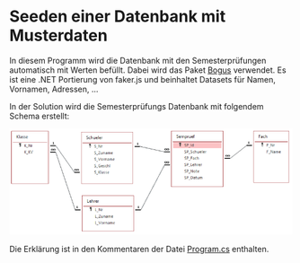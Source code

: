 # Seeden einer Datenbank mit Musterdaten

In diesem Programm wird die Datenbank mit den Semesterprüfungen automatisch mit Werten befüllt.
Dabei wird das Paket [Bogus](https://github.com/bchavez/Bogus) verwendet. Es ist eine .NET Portierung
von faker.js und beinhaltet Datasets für Namen, Vornamen, Adressen, ...

In der Solution wird die Semesterprüfungs Datenbank mit folgendem Schema erstellt:

![](datenmodell_sempruef.png)

Die Erklärung ist in den Kommentaren der Datei [Program.cs](Program.cs) enthalten.
